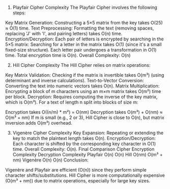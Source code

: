 1. Playfair Cipher Complexity
The Playfair Cipher involves the following steps:

Key Matrix Generation: Constructing a 5×5 matrix from the key takes O(25) ≈ O(1) time.
Text Preprocessing: Formatting the text (removing spaces, replacing 'J' with 'I', and pairing letters) takes O(n) time.
Encryption/Decryption: Each pair of letters is encrypted by searching in the 5×5 matrix:
Searching for a letter in the matrix takes O(1) (since it's a small fixed-size structure).
Each letter pair undergoes a transformation in O(1) time.
Total encryption time is O(n).
Overall Complexity: O(n)

2. Hill Cipher Complexity
The Hill Cipher relies on matrix operations:

Key Matrix Validation: Checking if the matrix is invertible takes O(m³) (using determinant and inverse calculations).
Text-to-Vector Conversion: Converting the text into numeric vectors takes O(n).
Matrix Multiplication: Encrypting a block of m characters using an m×m matrix takes O(m²) time per block.
Decryption: Requires computing the inverse of the key matrix, which is O(m³).
For a text of length n split into blocks of size m:

Encryption takes O((n/m) * m²) = O(nm)
Decryption takes O(m³) + O(nm) ≈ O(m³ + nm)
If m is small (e.g., 2 or 3), Hill Cipher is close to O(n), but matrix inversion adds O(m³) overhead.

3. Vigenère Cipher Complexity
Key Expansion: Repeating or extending the key to match the plaintext length takes O(n).
Encryption/Decryption: Each character is shifted by the corresponding key character in O(1) time.
Overall Complexity: O(n).
Final Comparison
Cipher	Encryption Complexity	Decryption Complexity
Playfair	O(n)	O(n)
Hill	O(nm)	O(m³ + nm)
Vigenère	O(n)	O(n)
Conclusion:

Vigenère and Playfair are efficient (O(n)) since they perform simple character shifts/substitutions.
Hill Cipher is more computationally expensive (O(m³ + nm)) due to matrix operations, especially for large key sizes.
